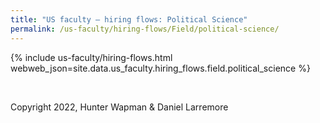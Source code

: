 ```yaml
---
title: "US faculty — hiring flows: Political Science"
permalink: /us-faculty/hiring-flows/Field/political-science/
---
```


{% include us-faculty/hiring-flows.html webweb_json=site.data.us_faculty.hiring_flows.field.political_science %}

<br>

Copyright 2022, Hunter Wapman & Daniel Larremore
